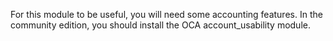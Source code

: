 For this module to be useful, you will need some accounting features.  In the
community edition, you should install the OCA account_usability module.
